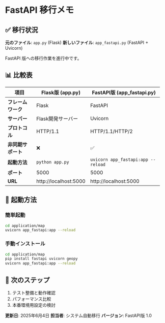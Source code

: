 # FastAPI 移行メモ

## ✅ 移行状況

**元のファイル**: `app.py` (Flask)
**新しいファイル**: `app_fastapi.py` (FastAPI + Uvicorn)

FastAPI 版への移行作業を進行中です。

## 📊 比較表

| 項目 | Flask版 (app.py) | FastAPI版 (app_fastapi.py) |
|------|------------------|----------------------------|
| **フレームワーク** | Flask | FastAPI |
| **サーバー** | Flask開発サーバー | Uvicorn |
| **プロトコル** | HTTP/1.1 | HTTP/1.1/HTTP/2 |
| **非同期サポート** | ❌ | ✅ |
| **起動方法** | `python app.py` | `uvicorn app_fastapi:app --reload` |
| **ポート** | 5000 | 5000 |
| **URL** | http://localhost:5000 | http://localhost:5000 |

## 🚀 起動方法

### 簡単起動
```bash
cd application/map
uvicorn app_fastapi:app --reload
```

### 手動インストール
```bash
cd application/map
pip install fastapi uvicorn geopy
uvicorn app_fastapi:app --reload
```

## 🎯 次のステップ

1. テスト整備と動作確認
2. パフォーマンス比較
3. 本番環境用設定の検討

**更新日**: 2025年6月4日
**担当者**: システム自動移行
**バージョン**: FastAPI版 1.0
